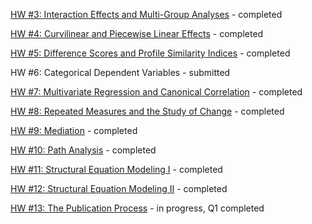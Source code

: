 [HW #3: Interaction Effects and Multi-Group Analyses](hw/hw3.html) - completed

[HW #4: Curvilinear and Piecewise Linear Effects](hw/hw4.html) - completed

[HW #5: Difference Scores and Profile Similarity Indices](hw/hw5.html) - completed

HW #6: Categorical Dependent Variables - submitted

[HW #7: Multivariate Regression and Canonical Correlation](hw/hw7.html) - completed

[HW #8: Repeated Measures and the Study of Change](hw/hw8.html) - completed

[HW #9: Mediation](hw/hw9.html) - completed

[HW #10: Path Analysis](hw/hw10.html) - completed

[HW #11: Structural Equation Modeling I](hw/hw11.html) - completed

[HW #12: Structural Equation Modeling II](hw/hw12.html) - completed

[HW #13: The Publication Process](hw/hw13.html) - in progress, Q1 completed